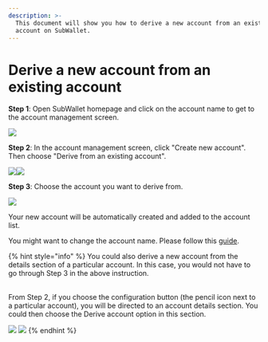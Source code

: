 ```yaml
---
description: >-
  This document will show you how to derive a new account from an existing
  account on SubWallet.
---
```


# Derive a new account from an existing account

**Step 1**: Open SubWallet homepage and click on the account name to get to the account management screen.

![](<../../.gitbook/assets/image (682).png>)

**Step 2**:  In the account management screen, click "Create new account". Then choose "Derive from an existing account".

![](<../../.gitbook/assets/image (665).png>)![](<../../.gitbook/assets/image (666).png>)

**Step 3**: Choose the account you want to derive from.

![](<../../.gitbook/assets/image (1265).png>)

Your new account will be automatically created and added to the account list.&#x20;

You might want to change the account name. Please follow this [guide](switch-between-accounts-and-change-account-name.md).

{% hint style="info" %}
You could also derive a new account from the details section of a particular account. In this case, you would not have to go through Step 3 in the above instruction.&#x20;

\
From Step 2, if you choose the configuration button (the pencil icon next to a particular account), you will be directed to an account details section. You could then choose the Derive account option in this section.&#x20;

![](<../../.gitbook/assets/image (824).png>)  ![](<../../.gitbook/assets/image (823).png>)
{% endhint %}
